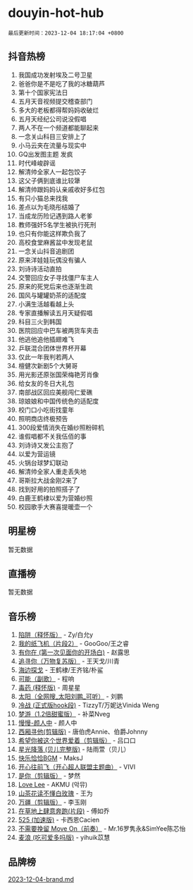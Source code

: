 # douyin-hot-hub

`最后更新时间：2023-12-04 18:17:04 +0800`

## 抖音热榜

1. 我国成功发射埃及二号卫星
1. 爸爸你是不是吃了我的冰糖葫芦
1. 第十个国家宪法日
1. 五月天音视频提交稽查部门
1. 多大的老板都得帮妈妈收破烂
1. 五月天经纪公司说没假唱
1. 两人不在一个频道都能聊起来
1. 一念关山科目三安排上了
1. 小马云夹在流量与现实中
1. GQ出发图主题 发疯
1. 时代峰峻辟谣
1. 解清帅全家人一起包饺子
1. 这父子俩到底谁比较犟
1. 解清帅跟妈妈认亲戚收好多红包
1. 有只小猫总来找我
1. 差点以为毛晓彤结婚了
1. 当成龙历险记遇到路人老爹
1. 教师强奸5名学生被执行死刑
1. 也只有你能这样欺负我了
1. 高校食堂麻酱盆中发现老鼠
1. 一念关山抖音追剧团
1. 原来洋娃娃玩偶没有骗人
1. 刘诗诗活动直拍
1. 交警回应女子寻找僵尸车主人
1. 原来的死党后来也逐渐生疏
1. 国风与罐罐奶茶的适配度
1. 小满生活越看越上头
1. 专家直播解读五月天疑假唱
1. 科目三火到韩国
1. 医院回应中巴车被两货车夹击
1. 他逃他追他插翅难飞
1. 乒联混合团体世界杯开幕
1. 仅此一年我判若两人
1. 檀健次新剧5个大舅哥
1. 用光影还原张国荣梅艳芳肖像
1. 给女友的冬日大礼包
1. 南部战区回应美舰闯仁爱礁
1. 琼娘娘和中国传统色的适配度
1. 校门口小吃街找童年
1. 照明商店终极预告
1. 300段爱情消失在婚纱照粉碎机
1. 谁假唱都不关我伍佰的事
1. 刘诗诗又发公主抱了
1. 以爱为营运镜
1. 火锅台球梦幻联动
1. 解清帅全家人重走丢失地
1. 哥斯拉大战金刚2来了
1. 找到好用的拍照搭子了
1. 白鹿王鹤棣以爱为营婚纱照
1. 校园歌手大赛喜提暖壶一个

## 明星榜

暂无数据

## 直播榜

暂无数据

## 音乐榜

1. [陷阱（释怀版）](https://sf6-cdn-tos.douyinstatic.com/obj/tos-cn-ve-2774/oE8C21LeZrzKLDFfQYgMzx4GAIHageG5IzayY7) - Zy/白允y
1. [我的纸飞机（片段2）](https://sf6-cdn-tos.douyinstatic.com/obj/tos-cn-ve-2774/oM2ZrKcg2CD5AeRB2gkeXOFB1IxAGJdZPazYHf) - GooGoo/王之睿
1. [有你在 (第一次见面你的开场白)](https://sf3-cdn-tos.douyinstatic.com/obj/tos-cn-ve-2774/oAthrQ3ClJBfI57uBoFEgNDYtNCZ0TSYQQfxQ0) - 赵露思
1. [追寻你（万物复苏版）](https://sf6-cdn-tos.douyinstatic.com/obj/tos-cn-ve-2774/oYeAZJsbjIDit9APmBg8u6uDUQnHmoCf3gbo74) - 王天戈/川青
1. [海边探戈](https://sf6-cdn-tos.douyinstatic.com/obj/tos-cn-ve-2774/os9gE0VQCGqt6VQkZDyBBYvfSDY0QFe3vVmubn) - 王鹤棣/王齐铭/朴鲨
1. [可能（副歌）](https://sf6-cdn-tos.douyinstatic.com/obj/tos-cn-ve-2774/cde1731888894259b333569393c2fb51) - 程响
1. [毒药 (释怀版)](https://sf3-cdn-tos.douyinstatic.com/obj/tos-cn-ve-2774/oYILMEAzspdZBIzy4frJNB8ZHPHWAhiwowd4Ad) - 周星星
1. [太阳（全网搜_太阳刘鹏_可听）](https://sf6-cdn-tos.douyinstatic.com/obj/tos-cn-ve-2774/ogWbyIQnlBFImVbeDocRdCIYtBHlbJXgfZMvgz) - 刘鹏
1. [冷战 (正式版hook段)](https://sf3-cdn-tos.douyinstatic.com/obj/tos-cn-ve-2774/oMuEoiBasWApEMVDgNiI8VAByNmwo5J0pyf8Yx) - TizzyT/万妮达Vinida Weng
1. [梦游（1.2倍甜蜜版）](https://sf3-cdn-tos.douyinstatic.com/obj/tos-cn-ve-2774/o4gyAUm8hwufoEABmwVIiQtHsFuGzAEEWtNMzo) - 补菜Nveg
1. [慢慢-颜人中](https://sf3-cdn-tos.douyinstatic.com/obj/tos-cn-ve-2774/ocjHNfBXdBxQNC8ZGAeoLMFTUgtBg8bkExunDC) - 颜人中
1. [西厢寻他(剪辑版)](https://sf6-cdn-tos.douyinstatic.com/obj/tos-cn-ve-2774/oUsAVfAQKlRNxEv5qxvIB8o5qmIWUcXbzJKJhw) - 唐伯虎Annie、伯爵Johnny
1. [希望你被这个世界爱着（剪辑版）](https://sf6-cdn-tos.douyinstatic.com/obj/tos-cn-ve-2774/oo4H3BfEygN7l7bQaMBOZHCQ1eI4FqtED5skQ2) - 吕口口
1. [星光降落 (贝儿完整版)](https://sf3-cdn-tos.douyinstatic.com/obj/tos-cn-ve-2774/okwB9hAwyAtsFFkFBzAX1hOOfQuIoMNs0W2Mwr) - 陆雨萱（贝儿）
1. [快乐恰恰BGM](https://sf3-cdn-tos.douyinstatic.com/obj/tos-cn-ve-2774/07b173ca7d2f40f3ba0b97ac7fa3a44a) - MaksJ
1. [开心往前飞（开心超人联盟主题曲）](https://sf6-cdn-tos.douyinstatic.com/obj/tos-cn-ve-2774/9d8fb7c82cf1421fb93a9fe925275e0a) - VIVI
1. [是你（剪辑版）](https://sf6-cdn-tos.douyinstatic.com/obj/tos-cn-ve-2774/46019dae783c4c969944217fe1cfafc4) - 梦然
1. [Love Lee](https://sf6-cdn-tos.douyinstatic.com/obj/tos-cn-ve-2774/o05GbkJGbCBTdDnMtB0fwOYgkeZp23vrWQDQBS) - AKMU (악뮤)
1. [山茶花读不懂白玫瑰](https://sf6-cdn-tos.douyinstatic.com/obj/tos-cn-ve-2774/osfn8B7DktrRHEPJgPCfDbw7QDQEkwC16BxZg9) - 王为
1. [万疆（剪辑版）](https://sf6-cdn-tos.douyinstatic.com/obj/tos-cn-ve-2774/ooG7oVgFlDTelKCjCsTTobQvbdtj1BBQXnfZd8) - 李玉刚
1. [在草地上肆意奔跑(片段)](https://sf6-cdn-tos.douyinstatic.com/obj/tos-cn-ve-2774/8831d494742f45dabdfa8adb8b817259) - 傅如乔
1. [525 (加速版)](https://sf3-cdn-tos.douyinstatic.com/obj/tos-cn-ve-2774/oIfKCtqfDyP8Vc9FpAPgWMyezT6LnDT1abRwGg) - 卡西恩Cacien
1. [不需要挽留 Move On（前奏）](https://sf6-cdn-tos.douyinstatic.com/obj/tos-cn-ve-2774/ooCBhgCCkF4nExzQL9WZSUbitfA8IsDkgQIYhe) - Mr.16罗隽永&SimYee陈芯怡
1. [麦浪 (吃可爱多吗版)](https://sf3-cdn-tos.douyinstatic.com/obj/tos-cn-ve-2774/fb2bf2aaa2854aaa8ec0fcfabbee4bd8) - yihuik苡慧

## 品牌榜

[2023-12-04-brand.md](2023-12-04-brand.md)
